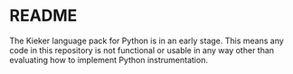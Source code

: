 # README

The Kieker language pack for Python is in an early stage. This means any code in
this repository is not functional or usable in any way other than evaluating how
to implement Python instrumentation.

 
